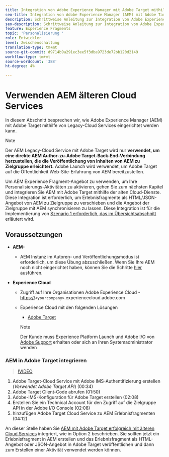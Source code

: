 ```yaml
---
title: Integration von Adobe Experience Manager mit Adobe Target mithilfe von Cloud Services
seo-title: Integration von Adobe Experience Manager (AEM) mit Adobe Target mithilfe von älteren Cloud Services
description: Schrittweise Anleitung zur Integration von Adobe Experience Manager (AEM) in Adobe Target mit AEM Cloud Service
seo-description: Schrittweise Anleitung zur Integration von Adobe Experience Manager (AEM) in Adobe Target mit AEM Cloud Service
feature: Experience Fragments
topic: 'Personalisierung '
role: Entwickler
level: Zwischenschaltung
translation-type: tm+mt
source-git-commit: d9714b9a291ec3ee5f3dba9723de72bb120d2149
workflow-type: tm+mt
source-wordcount: '388'
ht-degree: 4%

---
```



# Verwenden AEM älteren Cloud Services

In diesem Abschnitt besprechen wir, wie Adobe Experience Manager (AEM) mit Adobe Target mithilfe von Legacy-Cloud Services eingerichtet werden kann.

>[!NOTE]
>
> Der AEM Legacy-Cloud Service mit Adobe Target wird nur **verwendet, um eine direkte AEM Author-zu-Adobe Target-Back-End-Verbindung herzustellen, die die Veröffentlichung von Inhalten von AEM zu Zielgruppe erleichtert.** Adobe Launch wird verwendet, um Adobe Target auf die Öffentlichkeit Web-Site-Erfahrung von AEM bereitzustellen.

Um AEM Experience Fragment-Angebot zu verwenden, um Ihre Personalisierungs-Aktivitäten zu aktivieren, gehen Sie zum nächsten Kapitel und integrieren Sie AEM mit Adobe Target mithilfe der alten Cloud-Dienste. Diese Integration ist erforderlich, um Erlebnisfragmente als HTML/JSON-Angebot von AEM zu Zielgruppe zu verschieben und die Angebot der Zielgruppe mit AEM synchronisieren zu lassen. Diese Integration ist für die Implementierung von [Szenario 1 erforderlich, das im Übersichtsabschnitt](./overview.md#personalization-using-aem-experience-fragment) erläutert wird.

## Voraussetzungen

* **AEM-**

   * AEM Instanz im Autoren- und Veröffentlichungsmodus ist erforderlich, um diese Übung abzuschließen. Wenn Sie Ihre AEM noch nicht eingerichtet haben, können Sie die Schritte [hier](./implementation.md#set-up-aem) ausführen.

* **Experience Cloud**
   * Zugriff auf Ihre Organisationen Adobe Experience Cloud - <https://>`<yourcompany>`.experiencecloud.adobe.com
   * Experience Cloud mit den folgenden Lösungen
      * [Adobe Target](https://experiencecloud.adobe.com)

      >[!NOTE]
      >
      > Der Kunde muss Experience Platform Launch und Adobe I/O von [Adobe Support](https://helpx.adobe.com/de/contact/enterprise-support.ec.html) erhalten oder sich an Ihren Systemadministrator wenden



### AEM in Adobe Target integrieren

>[!VIDEO](https://video.tv.adobe.com/v/28428?quality=12&learn=on)

1. Adobe Target-Cloud Service mit Adobe IMS-Authentifizierung erstellen (*Verwendet Adobe Target API*) (00:34)
2. Adobe Target Client-Code abrufen (01:50)
3. Adobe-IMS-Konfiguration für Adobe Target erstellen (02:08)
4. Erstellen Sie ein Technical Account für den Zugriff auf die Zielgruppe API in der Adobe I/O Console (02:08)
5. hinzufügen Adobe Target Cloud Service zu AEM Erlebnisfragmenten (04:12)

An dieser Stelle haben Sie [AEM mit Adobe Target erfolgreich mit älteren Cloud Services](./using-aem-cloud-services.md#integrating-aem-target-options) integriert, wie in Option 2 beschrieben. Sie sollten jetzt ein Erlebnisfragment in AEM erstellen und das Erlebnisfragment als HTML-Angebot oder JSON-Angebot in Adobe Target veröffentlichen und dann zum Erstellen einer Aktivität verwendet werden können.
